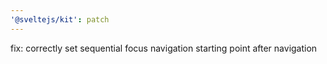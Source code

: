 ```yaml
---
'@sveltejs/kit': patch
---
```


fix: correctly set sequential focus navigation starting point after navigation
